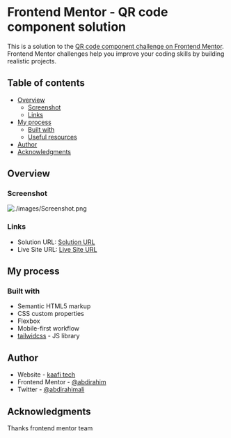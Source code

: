 # Frontend Mentor - QR code component solution

This is a solution to the [QR code component challenge on Frontend Mentor](https://www.frontendmentor.io/challenges/qr-code-component-iux_sIO_H). Frontend Mentor challenges help you improve your coding skills by building realistic projects. 

## Table of contents

- [Overview](#overview)
  - [Screenshot](#screenshot)
  - [Links](#links)
- [My process](#my-process)
  - [Built with](#built-with)
  - [Useful resources](#useful-resources)
- [Author](#author)
- [Acknowledgments](#acknowledgments)



## Overview

### Screenshot

![./images/Screenshot.png](Screenshot)


### Links

- Solution URL: [Solution URL](https://github.com/abdirahim88/qr-code-template)
- Live Site URL: [Live Site URL](https://abdirahim88.github.io/qr-code-template/)

## My process

### Built with

- Semantic HTML5 markup
- CSS custom properties
- Flexbox
- Mobile-first workflow
- [tailwidcss](https://tailwindcss.com/) - JS library


## Author

- Website - [kaafi tech](https://www.kaafitech.com)
- Frontend Mentor - [@abdirahim](https://www.frontendmentor.io/profile/abdirahim88)
- Twitter - [@abdirahimali](https://www.twitter.com/abdirahimali)


## Acknowledgments

Thanks frontend mentor team 
